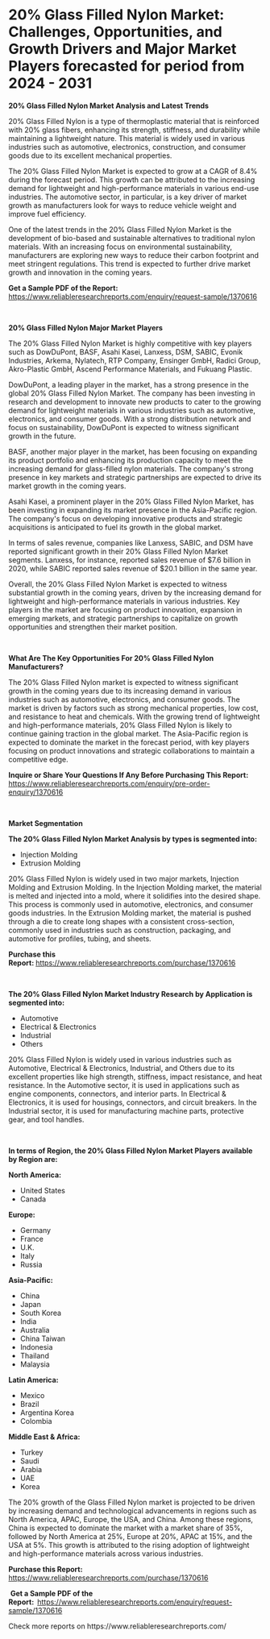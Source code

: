 <p><h1>20% Glass Filled Nylon Market: Challenges, Opportunities, and Growth Drivers and Major Market Players forecasted for period from 2024 - 2031</h1></p><p><strong>20% Glass Filled Nylon Market Analysis and Latest Trends</strong></p>
<p><p>20% Glass Filled Nylon is a type of thermoplastic material that is reinforced with 20% glass fibers, enhancing its strength, stiffness, and durability while maintaining a lightweight nature. This material is widely used in various industries such as automotive, electronics, construction, and consumer goods due to its excellent mechanical properties.</p><p>The 20% Glass Filled Nylon Market is expected to grow at a CAGR of 8.4% during the forecast period. This growth can be attributed to the increasing demand for lightweight and high-performance materials in various end-use industries. The automotive sector, in particular, is a key driver of market growth as manufacturers look for ways to reduce vehicle weight and improve fuel efficiency.</p><p>One of the latest trends in the 20% Glass Filled Nylon Market is the development of bio-based and sustainable alternatives to traditional nylon materials. With an increasing focus on environmental sustainability, manufacturers are exploring new ways to reduce their carbon footprint and meet stringent regulations. This trend is expected to further drive market growth and innovation in the coming years.</p></p>
<p><strong>Get a Sample PDF of the Report:&nbsp;</strong> <a href="https://www.reliableresearchreports.com/enquiry/request-sample/1370616">https://www.reliableresearchreports.com/enquiry/request-sample/1370616</a></p>
<p>&nbsp;</p>
<p><strong>20% Glass Filled Nylon Major Market Players</strong></p>
<p><p>The 20% Glass Filled Nylon Market is highly competitive with key players such as DowDuPont, BASF, Asahi Kasei, Lanxess, DSM, SABIC, Evonik Industries, Arkema, Nylatech, RTP Company, Ensinger GmbH, Radici Group, Akro-Plastic GmbH, Ascend Performance Materials, and Fukuang Plastic.</p><p>DowDuPont, a leading player in the market, has a strong presence in the global 20% Glass Filled Nylon Market. The company has been investing in research and development to innovate new products to cater to the growing demand for lightweight materials in various industries such as automotive, electronics, and consumer goods. With a strong distribution network and focus on sustainability, DowDuPont is expected to witness significant growth in the future.</p><p>BASF, another major player in the market, has been focusing on expanding its product portfolio and enhancing its production capacity to meet the increasing demand for glass-filled nylon materials. The company's strong presence in key markets and strategic partnerships are expected to drive its market growth in the coming years.</p><p>Asahi Kasei, a prominent player in the 20% Glass Filled Nylon Market, has been investing in expanding its market presence in the Asia-Pacific region. The company's focus on developing innovative products and strategic acquisitions is anticipated to fuel its growth in the global market.</p><p>In terms of sales revenue, companies like Lanxess, SABIC, and DSM have reported significant growth in their 20% Glass Filled Nylon Market segments. Lanxess, for instance, reported sales revenue of $7.6 billion in 2020, while SABIC reported sales revenue of $20.1 billion in the same year.</p><p>Overall, the 20% Glass Filled Nylon Market is expected to witness substantial growth in the coming years, driven by the increasing demand for lightweight and high-performance materials in various industries. Key players in the market are focusing on product innovation, expansion in emerging markets, and strategic partnerships to capitalize on growth opportunities and strengthen their market position.</p></p>
<p>&nbsp;</p>
<p><strong>What Are The Key Opportunities For 20% Glass Filled Nylon Manufacturers?</strong></p>
<p><p>The 20% Glass Filled Nylon market is expected to witness significant growth in the coming years due to its increasing demand in various industries such as automotive, electronics, and consumer goods. The market is driven by factors such as strong mechanical properties, low cost, and resistance to heat and chemicals. With the growing trend of lightweight and high-performance materials, 20% Glass Filled Nylon is likely to continue gaining traction in the global market. The Asia-Pacific region is expected to dominate the market in the forecast period, with key players focusing on product innovations and strategic collaborations to maintain a competitive edge.</p></p>
<p><strong>Inquire or Share Your Questions If Any Before Purchasing This Report:</strong> <a href="https://www.reliableresearchreports.com/enquiry/pre-order-enquiry/1370616">https://www.reliableresearchreports.com/enquiry/pre-order-enquiry/1370616</a></p>
<p>&nbsp;</p>
<p><strong>Market Segmentation</strong></p>
<p><strong>The 20% Glass Filled Nylon Market Analysis by types is segmented into:</strong></p>
<p><ul><li>Injection Molding</li><li>Extrusion Molding</li></ul></p>
<p><p>20% Glass Filled Nylon is widely used in two major markets, Injection Molding and Extrusion Molding. In the Injection Molding market, the material is melted and injected into a mold, where it solidifies into the desired shape. This process is commonly used in automotive, electronics, and consumer goods industries. In the Extrusion Molding market, the material is pushed through a die to create long shapes with a consistent cross-section, commonly used in industries such as construction, packaging, and automotive for profiles, tubing, and sheets.</p></p>
<p><strong>Purchase this Report:&nbsp;</strong><a href="https://www.reliableresearchreports.com/purchase/1370616">https://www.reliableresearchreports.com/purchase/1370616</a></p>
<p>&nbsp;</p>
<p><strong>The 20% Glass Filled Nylon Market Industry Research by Application is segmented into:</strong></p>
<p><ul><li>Automotive</li><li>Electrical & Electronics</li><li>Industrial</li><li>Others</li></ul></p>
<p><p>20% Glass Filled Nylon is widely used in various industries such as Automotive, Electrical & Electronics, Industrial, and Others due to its excellent properties like high strength, stiffness, impact resistance, and heat resistance. In the Automotive sector, it is used in applications such as engine components, connectors, and interior parts. In Electrical & Electronics, it is used for housings, connectors, and circuit breakers. In the Industrial sector, it is used for manufacturing machine parts, protective gear, and tool handles.</p></p>
<p>&nbsp;</p>
<p><strong>In terms of Region, the 20% Glass Filled Nylon Market Players available by Region are:</strong></p>
<p>
    <p> <strong> North America: </strong>
        <ul>
            <li>United States</li>
            <li>Canada</li>
        </ul>
        </p> 
    <p> <strong> Europe: </strong>
        <ul>
            <li>Germany</li>
            <li>France</li>
            <li>U.K.</li>
            <li>Italy</li>
            <li>Russia</li>
        </ul>
        </p> 
    <p> <strong> Asia-Pacific: </strong>
        <ul>
            <li>China</li>
            <li>Japan</li>
            <li>South Korea</li>
            <li>India</li>
            <li>Australia</li>
            <li>China Taiwan</li>
            <li>Indonesia</li>
            <li>Thailand</li>
            <li>Malaysia</li>
        </ul>
        </p> 
    <p> <strong> Latin America: </strong>
        <ul>
            <li>Mexico</li>
            <li>Brazil</li>
            <li>Argentina Korea</li>
            <li>Colombia</li>
        </ul>
        </p> 
    <p> <strong> Middle East & Africa: </strong>
        <ul>
            <li>Turkey</li>
            <li>Saudi</li>
            <li>Arabia</li>
            <li>UAE</li>
            <li>Korea</li>
        </ul>
    </p>
    </p>
<p><p>The 20% growth of the Glass Filled Nylon market is projected to be driven by increasing demand and technological advancements in regions such as North America, APAC, Europe, the USA, and China. Among these regions, China is expected to dominate the market with a market share of 35%, followed by North America at 25%, Europe at 20%, APAC at 15%, and the USA at 5%. This growth is attributed to the rising adoption of lightweight and high-performance materials across various industries.</p></p>
<p><strong>Purchase this Report: </strong><a href="https://www.reliableresearchreports.com/purchase/1370616">https://www.reliableresearchreports.com/purchase/1370616</a></p>
<p>&nbsp;<strong>Get a Sample PDF of the Report:&nbsp;&nbsp;</strong><a href="https://www.reliableresearchreports.com/enquiry/request-sample/1370616">https://www.reliableresearchreports.com/enquiry/request-sample/1370616</a></p>
<p><strong></strong></p>
<p>Check more reports on https://www.reliableresearchreports.com/</p>